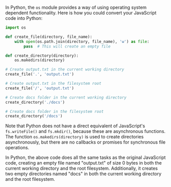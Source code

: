 In Python, the `os` module provides a way of using operating system dependent functionality. Here is how you could convert your JavaScript code into Python:

```python
import os

def create_file(directory, file_name):
    with open(os.path.join(directory, file_name), 'w') as file:
        pass  # This will create an empty file

def create_directory(directory):
    os.makedirs(directory)

# Create output.txt in the current working directory
create_file('.', 'output.txt')

# Create output.txt in the filesystem root
create_file('/', 'output.txt')

# Create docs folder in the current working directory
create_directory('./docs')

# Create docs folder in the filesystem root
create_directory('/docs')
```

Note that Python does not have a direct equivalent of JavaScript's `fs.writeFile()` and `fs.mkdir()`, because these are asynchronous functions. The function `os.makedirs(directory)` is used to create directories asynchronously, but there are no callbacks or promises for synchronous file operations.

In Python, the above code does all the same tasks as the original JavaScript code, creating an empty file named "output.txt" of size 0 bytes in both the current working directory and the root filesystem. Additionally, it creates two empty directories named "docs" in both the current working directory and the root filesystem.

